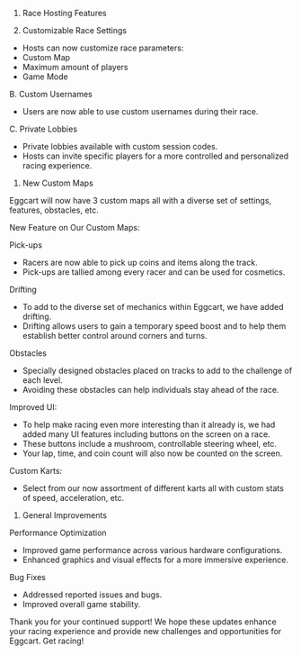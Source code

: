1. Race Hosting Features

1. Customizable Race Settings
- Hosts can now customize race parameters:
- Custom Map
- Maximum amount of players
- Game Mode

B. Custom Usernames

- Users are now able to use custom usernames during their race.

C. Private Lobbies

- Private lobbies available with custom session codes.
- Hosts can invite specific players for a more controlled and personalized racing experience.


1. New Custom Maps

Eggcart will now have 3 custom maps all with a diverse set of settings, features, obstacles, etc.

New Feature on Our Custom Maps:

Pick-ups

- Racers are now able to pick up coins and items along the track.
- Pick-ups are tallied among every racer and can be used for cosmetics.

Drifting

- To add to the diverse set of mechanics within Eggcart, we have added drifting.
- Drifting allows users to gain a temporary speed boost and to help them establish better control around corners and turns.

Obstacles

- Specially designed obstacles placed on tracks to add to the challenge of each level.
- Avoiding these obstacles can help individuals stay ahead of the race.

Improved UI:

- To help make racing even more interesting than it already is, we had added many UI features including buttons on the screen on a race.
- These buttons include a mushroom, controllable steering wheel, etc.
- Your lap, time, and coin count will also now be counted on the screen.

Custom Karts:

- Select from our now assortment of different karts all with custom stats of speed, acceleration, etc.

1. General Improvements

Performance Optimization

- Improved game performance across various hardware configurations.
- Enhanced graphics and visual effects for a more immersive experience.

Bug Fixes

- Addressed reported issues and bugs.
- Improved overall game stability.

Thank you for your continued support! We hope these updates enhance your racing experience and provide new challenges and opportunities for Eggcart. Get racing!
